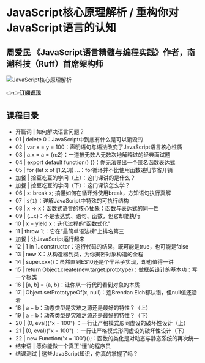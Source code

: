 JavaScript核心原理解析 / 重构你对JavaScript语言的认知
======================================

周爱民 **《JavaScript语言精髓与编程实践》作者，南潮科技（Ruff）首席架构师**
-----------------------------------------------

![JavaScript核心原理解析](https://www.geekgay.com/storage/geek/geek_57d24da819624787d85a8fd891b5907b.jpg)  
  
👉👉[**订阅返现**](https://time.geekbang.org/column/intro/100039701?code=OKfsLyUbyNHnYwKKu6tlKTnUgxFpxIclf5iQU52XvWU%3D "JavaScript核心原理解析")  
  
课程目录
----

  
  
- 开篇词 | 如何解决语言问题？
- 01 | delete 0：JavaScript中到底有什么是可以销毁的
- 02 | var x = y = 100：声明语句与语法改变了JavaScript语言核心性质
- 03 | a.x = a = {n:2}：一道被无数人无数次地解释过的经典面试题
- 04 | export default function() {}：你无法导出一个匿名函数表达式
- 05 | for (let x of \[1,2,3\]) ...：for循环并不比使用函数递归节省开销
- 加餐 | 捡豆吃豆的学问（上）：这门课讲的是什么？
- 加餐 | 捡豆吃豆的学问（下）：这门课该怎么学？
- 06 | x: break x; 搞懂如何在循环外使用break，方知语句执行真解
- 07 | `${1}`：详解JavaScript中特殊的可执行结构
- 08 | x =&gt; x：函数式语言的核心抽象：函数与表达式的同一性
- 09 | (...x)：不是表达式、语句、函数，但它却能执行
- 10 | x = yield x：迭代过程的“函数式化”
- 11 | throw 1;：它在“最简单语法榜”上排名第三
- 加餐 | 让JavaScript运行起来
- 12 | 1 in 1..constructor：这行代码的结果，既可能是true，也可能是false
- 13 | new X：从构造器到类，为你揭密对象构造的全程
- 14 | super.xxx()：虽然直到ES10还是个半吊子实现，却也值得一讲
- 15 | return Object.create(new.target.prototype)：做框架设计的基本功：写一个根类
- 16 | \[a, b\] = {a, b}：让你从一行代码看到对象的本质
- 17 | Object.setPrototypeOf(x, null)：连Brendan Eich都认错，但null值还活着
- 18 | a + b：动态类型是灾难之源还是最好的特性？（上）
- 19 | a + b：动态类型是灾难之源还是最好的特性？（下）
- 20 | (0, eval)("x = 100") ：一行让严格模式形同虚设的破坏性设计（上）
- 21 | (0, eval)("x = 100") ：一行让严格模式形同虚设的破坏性设计（下）
- 22 | new Function('x = 100')();：函数的类化是对动态与静态系统的再次统一
- 结束语 | 愿你能做一个真正“懂”的程序员
- 结课测试 | 这些JavaScript知识，你真的掌握了吗？